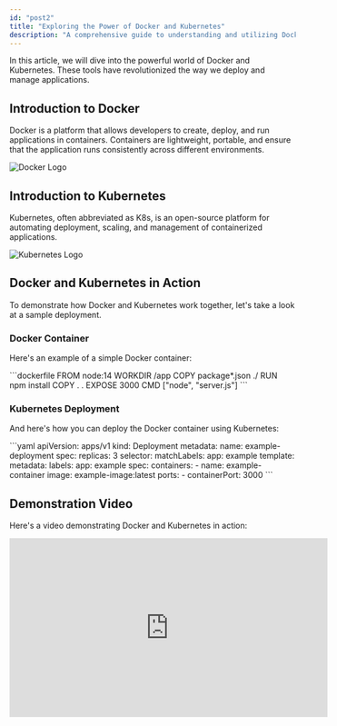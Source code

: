 ```yaml
---
id: "post2"
title: "Exploring the Power of Docker and Kubernetes"
description: "A comprehensive guide to understanding and utilizing Docker and Kubernetes for container orchestration."
---
```


In this article, we will dive into the powerful world of Docker and Kubernetes. These tools have revolutionized the way we deploy and manage applications.

## Introduction to Docker

Docker is a platform that allows developers to create, deploy, and run applications in containers. Containers are lightweight, portable, and ensure that the application runs consistently across different environments.

![Docker Logo](https://via.placeholder.com/150)

## Introduction to Kubernetes

Kubernetes, often abbreviated as K8s, is an open-source platform for automating deployment, scaling, and management of containerized applications.

![Kubernetes Logo](https://via.placeholder.com/150)

## Docker and Kubernetes in Action

To demonstrate how Docker and Kubernetes work together, let's take a look at a sample deployment.

### Docker Container

Here's an example of a simple Docker container:

\`\`\`dockerfile
FROM node:14
WORKDIR /app
COPY package\*.json ./
RUN npm install
COPY . .
EXPOSE 3000
CMD ["node", "server.js"]
\`\`\`

### Kubernetes Deployment

And here's how you can deploy the Docker container using Kubernetes:

\`\`\`yaml
apiVersion: apps/v1
kind: Deployment
metadata:
name: example-deployment
spec:
replicas: 3
selector:
matchLabels:
app: example
template:
metadata:
labels:
app: example
spec:
containers: - name: example-container
image: example-image:latest
ports: - containerPort: 3000
\`\`\`

## Demonstration Video

Here's a video demonstrating Docker and Kubernetes in action:

<p><iframe width="560" height="315" src="https://www.youtube.com/embed/M66U_DuMCS8" title="" frameBorder="0"   allow="accelerometer; autoplay; clipboard-write; encrypted-media; gyroscope; picture-in-picture; web-share"  allowFullScreen><br>Powered by <a href="https://youtubeembedcode.com">html embed youtube video</a> and <a href="https://starburstnotongamstop.org/">starburstnotongamstop.org</a></iframe></p>
